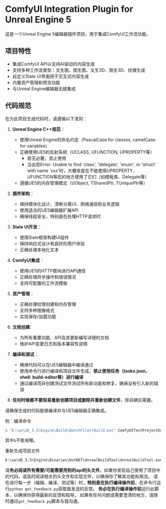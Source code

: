 # ComfyUI Integration Plugin for Unreal Engine 5

这是一个Unreal Engine 5编辑器插件项目，用于集成ComfyUI工作流功能。

## 项目特性

- 集成ComfyUI API以支持AI驱动的内容生成
- 支持多种工作流类型：文生图、图生图、文生3D、图生3D、纹理生成
- 自定义Slate UI界面用于交互式内容生成
- 内置资产管理和预览功能
- 与Unreal Engine编辑器无缝集成

## 代码规范

在为此项目生成代码时，请遵循以下准则：

1. **Unreal Engine C++规范**：
   - 使用Unreal Engine的命名约定（PascalCase for classes, camelCase for variables）
   - 正确使用UE5的反射系统（UCLASS, UFUNCTION, UPROPERTY等）
      - 若无必要，禁止使用
      - 当出现Error: Unable to find 'class', 'delegate', 'enum', or 'struct' with name 'xxx'时，大概率是在不能使用UPROPERTY、UFUNCTION等宏的地方使用了它们（如模板类、Delegate等）
   - 遵循UE5的内存管理模式（UObject, TSharedPtr, TUniquePtr等）

2. **插件架构**：
   - 保持模块化设计，清晰分离UI、网络通信和业务逻辑
   - 使用适当的UE5编辑器扩展API
   - 确保线程安全，特别是在处理HTTP请求时

3. **Slate UI开发**：
   - 使用Slate框架构建UI组件
   - 保持响应式设计和良好的用户体验
   - 正确处理本地化文本

4. **ComfyUI集成**：
   - 使用UE5的HTTP模块进行API通信
   - 正确处理异步操作和错误情况
   - 支持可配置的工作流模板

5. **资产管理**：
   - 正确处理纹理创建和内存管理
   - 支持多种图像格式
   - 实现保存/加载功能

6. **文档创建**:
   - 为所有重要功能、API及其更新编写详细的文档
   - 维护API变更日志和版本兼容性说明

7. **编译和测试**：
   - 确保代码可以在UE5编辑器中编译通过
   - 使用命令行进行编译和项目文件生成，**禁止使用任务（tasks.json、shell: build-editor等）进行编译**
   - 通过编译而非创建测试文件测试所有新功能和修复，确保没有引入新的错误

8. **任何时候都不要轻易重新创建项目或删除并重新创建文件**，除非确实需要。


请确保生成的代码能够编译并与UE5编辑器正确集成。

附：编译命令
```powershell
& "E:\ue\UE_5.5\Engine\Build\BatchFiles\Build.bat" ComfyUITestProjectEditor Win64 Development "C:\UnrealProjects\ComfyUITestProject\ComfyUITestProject.uproject" -waitmutex; python get_feedback.py
```
其中`&`不能省略。

重新生成项目文件
```cmd
E:\ue\UE_5.5\Engine\Binaries\DotNET\UnrealBuildTool\UnrealBuildTool.exe -projectfiles -project="C:\UnrealProjects\ComfyUITestProject\ComfyUITestProject.uproject" -game -rocket -progress -engine -VSCode
```

请**务必阅读所有需要/可能需要用到的api的头文件**。如果你发现自己使用了项目中的代码，请及时阅读相关的头文件和实现文件，以确保你了解其功能和用法。
请在进行每一步（编辑、编译、测试等）时，**特别是在执行编译操作前**，在命令行运行`python get_feedback.py`获取我发送的反馈。
**务必在执行编译操作前**运行此脚本，以确保你获得最新的反馈和指导。
如果有任何问题或需要澄清的地方，请随时通过`get_feedback.py`脚本与我沟通。